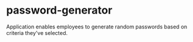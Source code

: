 # password-generator
Application enables employees to generate random passwords based on criteria they've selected.
